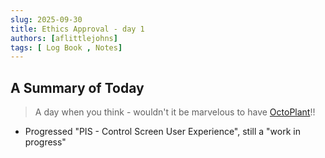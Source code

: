 ```yaml
---
slug: 2025-09-30
title: Ethics Approval - day 1
authors: [aflittlejohns]
tags: [ Log Book , Notes]
---
```


## A Summary of Today

> A day when you think - wouldn't it be marvelous to have [OctoPlant](https://amdt.com/en/octoplant)!!

- Progressed "PIS - Control Screen User Experience", still a "work in progress"